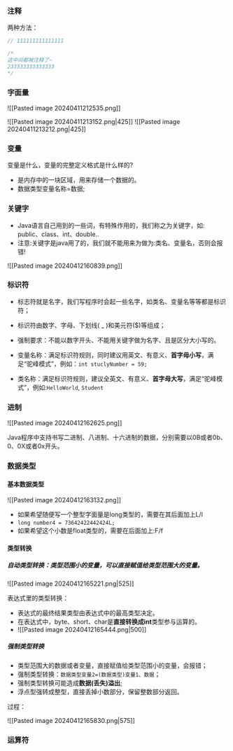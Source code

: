 ### 注释

两种方法：

```java
// 111111111111111

/*
这中间都被注释了~
233333333333333
*/
```

### 字面量

![[Pasted image 20240411212535.png]]

![[Pasted image 20240411213152.png|425]]
![[Pasted image 20240411213212.png|425]]
### 变量

变量是什么，变量的完整定义格式是什么样的?
- 是内存中的一块区域，用来存储一个数据的。
- 数据类型变量名称=数据;

### 关键字

- Java语言自己用到的一些词，有特殊作用的，我们称之为关键字，如: public、class、int、double..
- 注意:关键字是java用了的，我们就不能用来为做为:类名、变量名，否则会报错!

![[Pasted image 20240412160839.png]]

### 标识符

- 标志符就是名字，我们写程序时会起一些名字，如类名、变量名等等都是标识符；
- 标识符由数字、字母、下划线( _ )和美元符($)等组成；
- 强制要求：不能以数字开头、不能用关键字做为名字、且是区分大小写的。

- 变量名称：满足标识符规则，同时建议用英文、有意义、**首字母小写**，满足“驼峰模式”，例如：`int stuclyNumber = 59;`
- 类名称：满足标识符规则，建议全英文、有意义、**首字母大写**，满足“驼峰模式”，例如:`HelloWorld`, `Student`

### 进制

![[Pasted image 20240412162625.png]]

Java程序中支持书写二进制、八进制、十六进制的数据，分别需要以0B或者0b、0、0X或者0x开头。

### 数据类型

#### 基本数据类型

![[Pasted image 20240412163132.png]]

- 如果希望随便写一个整型字面量是long类型的，需要在其后面加上L/l
- `long number4 = 73642422442424L;`
- 如果希望这个小数是float类型的，需要在后面加上:F/f
#### 类型转换

##### **自动类型转换**：类型范围小的变量，可以直接赋值给类型范围大的变量。

![[Pasted image 20240412165221.png|525]]

表达式里的类型转换：

- 表达式的最终结果类型由表达式中的最高类型决定。
- 在表达式中，byte、short、char是**直接转换成int**类型参与运算的。
- ![[Pasted image 20240412165444.png|500]]

##### 强制类型转换

- 类型范围大的数据或者变量，直接赋值给类型范围小的变量，会报错；
- 强制类型转换：`数据类型变量2=(数据类型)变量1、数据`；
- 强制类型转换可能造成**数据(丢失)溢出**;
- 浮点型强转成整型，直接丢掉小数部分，保留整数部分返回。

过程：

![[Pasted image 20240412165830.png|575]]
### 运算符

